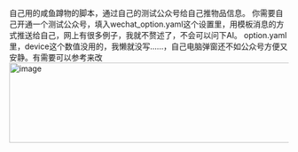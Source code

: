 自己用的咸鱼蹲物的脚本，通过自己的测试公众号给自己推物品信息。
你需要自己开通一个测试公众号，填入wechat_option.yaml这个设置里，用模板消息的方式推送给自己，网上有很多例子，我就不赘述了，不会可以问下AI。
option.yaml 里，device这个数值没用的，我懒就没写……，自己电脑弹窗还不如公众号方便又安静。有需要可以参考来改<img width="1108" height="144" alt="image" src="https://github.com/user-attachments/assets/b6f4c7a6-5c6d-4523-b5d6-56b0a9de686f" />
